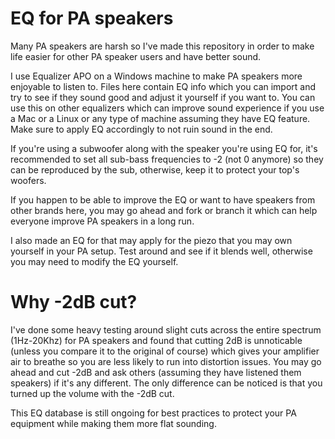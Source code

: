 # EQ for PA speakers
Many PA speakers are harsh so I've made this repository in order to make life easier for other PA speaker users and have better sound.

I use Equalizer APO on a Windows machine to make PA speakers more enjoyable to listen to. Files here contain EQ info which you can import and try to see if they sound good and adjust it yourself if you want to. You can use this on other equalizers which can improve sound experience if you use a Mac or a Linux or any type of machine assuming they have EQ feature. Make sure to apply EQ accordingly to not ruin sound in the end.

If you're using a subwoofer along with the speaker you're using EQ for, it's recommended to set all sub-bass frequencies to -2 (not 0 anymore) so they can be reproduced by the sub, otherwise, keep it to protect your top's woofers.

If you happen to be able to improve the EQ or want to have speakers from other brands here, you may go ahead and fork or branch it which can help everyone improve PA speakers in a long run.

I also made an EQ for that may apply for the piezo that you may own yourself in your PA setup. Test around and see if it blends well, otherwise you may need to modify the EQ yourself.

# Why -2dB cut?
I've done some heavy testing around slight cuts across the entire spectrum (1Hz-20Khz) for PA speakers and found that cutting 2dB is unnoticable (unless you compare it to the original of course) which gives your amplifier air to breathe so you are less likely to run into distortion issues. You may go ahead and cut -2dB and ask others (assuming they have listened them speakers) if it's any different. The only difference can be noticed is that you turned up the volume with the -2dB cut.


This EQ database is still ongoing for best practices to protect your PA equipment while making them more flat sounding.

